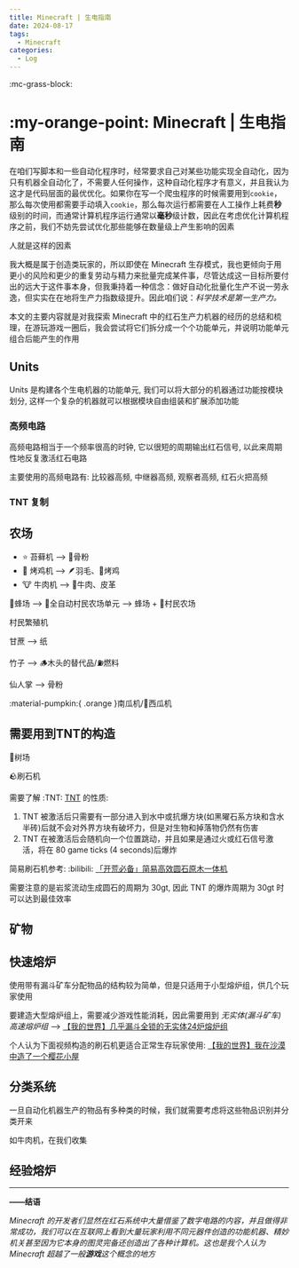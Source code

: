 ```yaml
---
title: Minecraft | 生电指南
date: 2024-08-17
tags:
  - Minecraft
categories:
  - Log
---
```


:mc-grass-block:

# :my-orange-point: Minecraft | 生电指南

在咱们写脚本和一些自动化程序时，经常要求自己对某些功能实现全自动化，因为只有机器全自动化了，不需要人任何操作，这种自动化程序才有意义，并且我认为这才是代码层面的最优优化。如果你在写一个爬虫程序的时候需要用到`cookie`，那么每次使用都需要手动填入`cookie`，那么每次运行都需要在人工操作上耗费**秒**级别的时间，而通常计算机程序运行通常以**毫秒**级计数，因此在考虑优化计算机程序之前，我们不妨先尝试优化那些能够在数量级上产生影响的因素

人就是这样的因素

我大概是属于创造类玩家的，所以即使在 Minecraft 生存模式，我也更倾向于用更小的风险和更少的重复劳动与精力来批量完成某件事，尽管达成这一目标所要付出的远大于这件事本身，但我秉持着一种信念：做好自动化批量化生产不说一劳永逸，但实实在在地将生产力指数级提升。因此咱们说：*科学技术是第一生产力。*

本文的主要内容就是对我探索 Minecraft 中的红石生产力机器的经历的总结和梳理，在游玩游戏一圈后，我会尝试将它们拆分成一个个功能单元，并说明功能单元组合后能产生的作用

<!-- more -->

## Units

Units 是构建各个生电机器的功能单元, 我们可以将大部分的机器通过功能按模块划分, 这样一个复杂的机器就可以根据模块自由组装和扩展添加功能

### 高频电路

高频电路相当于一个频率很高的时钟, 它以很短的周期输出红石信号, 以此来周期性地反复激活红石电路

主要使用的高频电路有: 比较器高频, 中继器高频, 观察者高频, 红石火把高频

### TNT 复制



## 农场

- :star: 苔藓机 --> 🦴骨粉
- 🐔 烤鸡机 --> 🪶羽毛、🍗烤鸡
- 🐮 牛肉机 --> 🥩牛肉、皮革

🐝蜂场 --> 🌾全自动村民农场单元 --> 蜂场 + 👨村民农场

村民繁殖机

甘蔗 --> 纸

竹子 --> 🪵木头的替代品/⛽️燃料

仙人掌 --> 骨粉

:material-pumpkin:{ .orange }南瓜机/:watermelon:西瓜机

## 需要用到TNT的构造

🌲树场

🪨刷石机

需要了解 :TNT: [TNT](https://minecraft.wiki/w/TNT) 的性质:

1. TNT 被激活后只需要有一部分进入到水中或抗爆方块(如黑曜石系方块和含水半砖)后就不会对外界方块有破坏力，但是对生物和掉落物仍然有伤害
2. TNT 在被激活后会随机向一个位置跳动，并且如果是通过火或红石信号激活，将在 80 game ticks (4 seconds)后爆炸

简易刷石机参考: :bilibili: [「开荒必备」简易高效圆石原木一体机](https://www.bilibili.com/video/BV163411N7YU/)

需要注意的是岩浆流动生成圆石的周期为 30gt, 因此 TNT 的爆炸周期为 30gt 时可以达到最佳效率

## 矿物

## 快速熔炉

使用带有漏斗矿车分配物品的结构较为简单，但是只适用于小型熔炉组，供几个玩家使用

要建造大型熔炉组上，需要减少游戏性能消耗，因此需要用到 *无实体(漏斗矿车)高速熔炉组* --> [【我的世界】几乎漏斗全锁的无实体24炉熔炉组](https://www.bilibili.com/video/BV19b4y1i7ia/)

个人认为下面视频构造的刷石机更适合正常生存玩家使用: [【我的世界】我在沙漠中造了一个樱花小屋](https://www.bilibili.com/video/BV1sG411D77V/)

## 分类系统

一旦自动化机器生产的物品有多种类的时候，我们就需要考虑将这些物品识别并分类开来

如牛肉机，在我们收集

## 经验熔炉

---

**——结语**

*Minecraft 的开发者们显然在红石系统中大量借鉴了数字电路的内容，并且做得非常成功，我们可以在互联网上看到大量玩家利用不同元器件创造的功能机器、精妙机关甚至因为它本身的图灵完备还创造出了各种计算机。这也是我个人认为 Minecraft 超越了一般**游戏**这个概念的地方*
